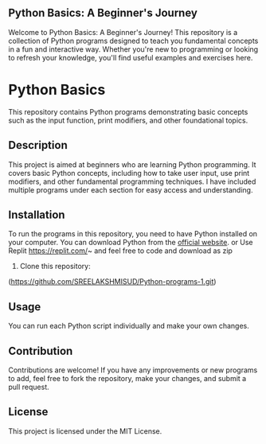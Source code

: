 ## Python Basics: A Beginner's Journey
Welcome to Python Basics: A Beginner's Journey! This repository is a collection of Python programs designed to teach you fundamental concepts in a fun and interactive way. Whether you're new to programming or looking to refresh your knowledge, you'll find useful examples and exercises here.

# Python Basics

This repository contains Python programs demonstrating basic concepts such as the input function, print modifiers, and other foundational topics. 

## Description

This project is aimed at beginners who are learning Python programming. It covers basic Python concepts, including how to take user input, use print modifiers, and other fundamental programming techniques. I have included multiple programs under each section for easy access and understanding.

## Installation

To run the programs in this repository, you need to have Python installed on your computer. You can download Python from the [official website](https://www.python.org/downloads/).
or 
Use Replit https://replit.com/~ and feel free to code and download as zip

1. Clone this repository:

 (https://github.com/SREELAKSHMISUD/Python-programs-1.git)


## Usage

You can run each Python script individually and make your own changes.

## Contribution

Contributions are welcome! If you have any improvements or new programs to add, feel free to fork the repository, make your changes, and submit a pull request.

## License

This project is licensed under the MIT License.

